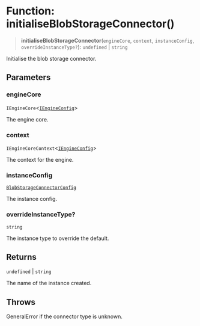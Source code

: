# Function: initialiseBlobStorageConnector()

> **initialiseBlobStorageConnector**(`engineCore`, `context`, `instanceConfig`, `overrideInstanceType?`): `undefined` \| `string`

Initialise the blob storage connector.

## Parameters

### engineCore

`IEngineCore`\<[`IEngineConfig`](../interfaces/IEngineConfig.md)\>

The engine core.

### context

`IEngineCoreContext`\<[`IEngineConfig`](../interfaces/IEngineConfig.md)\>

The context for the engine.

### instanceConfig

[`BlobStorageConnectorConfig`](../type-aliases/BlobStorageConnectorConfig.md)

The instance config.

### overrideInstanceType?

`string`

The instance type to override the default.

## Returns

`undefined` \| `string`

The name of the instance created.

## Throws

GeneralError if the connector type is unknown.
